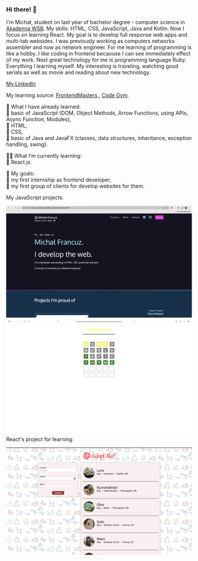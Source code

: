 ### Hi there! 👋

I'm Michał, student on last year of bachelor degree - computer science in <a href="https://wsb.edu.pl/uczelnia/aktualnosci/akademia-wsb-na-podium-rankingu-szkol-wyzszych-perspektywy-2022.html"> Akademia WSB</a>. My skills: HTML, CSS, JavaScript, Java and Kotlin. Now I focus on learning React. My goal is to develop full response web apps and multi-tab websides. I was previously working as computers networks assembler and now as network engineer. For me learning of programming is like a hobby. I like coding in frontend becaouse I can see immediately effect of my work. Next great technology for me is programming language Ruby. Everything I learning myself. My interesting is traveling, watching good serials as well as movie and reading about new technology.

<a href="https://www.linkedin.com/in/micha%C5%82-francuz-45499a110/" target="_blank"> My LinkedIn </a>

My learning source: <a href="https://frontendmasters.com/dashboard" target="_blank"> FrontendMasters </a>, <a href="https://codegym.cc/quests" target="_blank"> Code Gym</a>. 
<p></p>
🧩 What I have already learned:
<br>🚀 basic of JavaScript (DOM, Object Methods, Arrow Functions, using APIs, Async Function, Modules),
<br>🚀 HTML,
<br>🚀 CSS,
<br>🚀 basic of Java and JavaFX (classes, data structures, inheritance, exception handling, swing).
<p></p>
👨‍💻 What I’m currently learning:
<br>🚀 React.js.
<p></p>
🎯 My goals:
<br>🚀 my first internship as frontend developer,
<br>🚀 my first group of clients for develop websites for them.
<p></p>
My JavaScript projects:
<p></p>
<img src="toGithubProSH.png" alt="Screenshot of my portfolio project"> <img src="wordGameS.png" alt="Screenshot of my word games project"> 
React's project for learning:
<p></p>
<img src="reactLearning.png" alt="Screenshot of my project to react learning">

<!--
**MichalFrancuz/MichalFrancuz** is a ✨ _special_ ✨ repository because its `README.md` (this file) appears on your GitHub profile.

Here are some ideas to get you started:

- 🔭 I’m currently working on ...
- 🌱 I’m currently learning ...
- 👯 I’m looking to collaborate on ...
- 🤔 I’m looking for help with ...
- 💬 Ask me about ...
- 📫 How to reach me: ...
- 😄 Pronouns: ...
- ⚡ Fun fact: ...
-->
